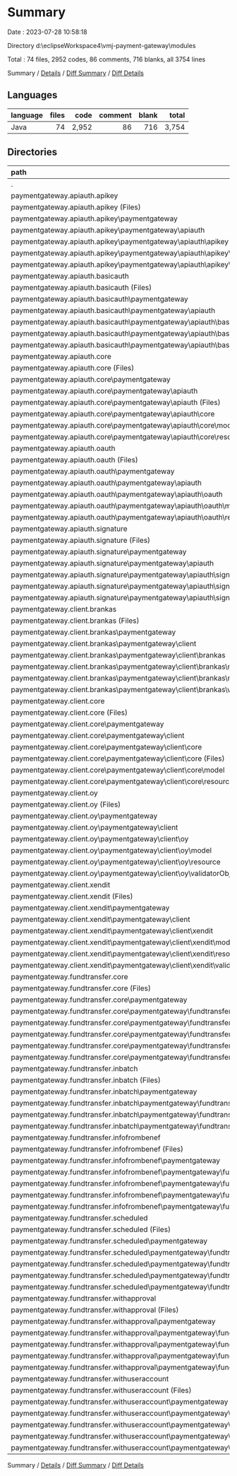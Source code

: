 # Summary

Date : 2023-07-28 10:58:18

Directory d:\\eclipseWorkspace4\\vmj-payment-gateway\\modules

Total : 74 files,  2952 codes, 86 comments, 716 blanks, all 3754 lines

Summary / [Details](details.md) / [Diff Summary](diff.md) / [Diff Details](diff-details.md)

## Languages
| language | files | code | comment | blank | total |
| :--- | ---: | ---: | ---: | ---: | ---: |
| Java | 74 | 2,952 | 86 | 716 | 3,754 |

## Directories
| path | files | code | comment | blank | total |
| :--- | ---: | ---: | ---: | ---: | ---: |
| . | 74 | 2,952 | 86 | 716 | 3,754 |
| paymentgateway.apiauth.apikey | 3 | 53 | 2 | 18 | 73 |
| paymentgateway.apiauth.apikey (Files) | 1 | 10 | 1 | 3 | 14 |
| paymentgateway.apiauth.apikey\\paymentgateway | 2 | 43 | 1 | 15 | 59 |
| paymentgateway.apiauth.apikey\\paymentgateway\\apiauth | 2 | 43 | 1 | 15 | 59 |
| paymentgateway.apiauth.apikey\\paymentgateway\\apiauth\\apikey | 2 | 43 | 1 | 15 | 59 |
| paymentgateway.apiauth.apikey\\paymentgateway\\apiauth\\apikey\\model | 1 | 32 | 0 | 11 | 43 |
| paymentgateway.apiauth.apikey\\paymentgateway\\apiauth\\apikey\\resource | 1 | 11 | 1 | 4 | 16 |
| paymentgateway.apiauth.basicauth | 3 | 58 | 2 | 25 | 85 |
| paymentgateway.apiauth.basicauth (Files) | 1 | 10 | 1 | 3 | 14 |
| paymentgateway.apiauth.basicauth\\paymentgateway | 2 | 48 | 1 | 22 | 71 |
| paymentgateway.apiauth.basicauth\\paymentgateway\\apiauth | 2 | 48 | 1 | 22 | 71 |
| paymentgateway.apiauth.basicauth\\paymentgateway\\apiauth\\basicauth | 2 | 48 | 1 | 22 | 71 |
| paymentgateway.apiauth.basicauth\\paymentgateway\\apiauth\\basicauth\\model | 1 | 36 | 0 | 16 | 52 |
| paymentgateway.apiauth.basicauth\\paymentgateway\\apiauth\\basicauth\\resource | 1 | 12 | 1 | 6 | 19 |
| paymentgateway.apiauth.core | 11 | 175 | 7 | 51 | 233 |
| paymentgateway.apiauth.core (Files) | 1 | 6 | 5 | 2 | 13 |
| paymentgateway.apiauth.core\\paymentgateway | 10 | 169 | 2 | 49 | 220 |
| paymentgateway.apiauth.core\\paymentgateway\\apiauth | 10 | 169 | 2 | 49 | 220 |
| paymentgateway.apiauth.core\\paymentgateway\\apiauth (Files) | 2 | 91 | 0 | 13 | 104 |
| paymentgateway.apiauth.core\\paymentgateway\\apiauth\\core | 8 | 78 | 2 | 36 | 116 |
| paymentgateway.apiauth.core\\paymentgateway\\apiauth\\core\\model | 4 | 52 | 1 | 24 | 77 |
| paymentgateway.apiauth.core\\paymentgateway\\apiauth\\core\\resource | 4 | 26 | 1 | 12 | 39 |
| paymentgateway.apiauth.oauth | 3 | 99 | 10 | 27 | 136 |
| paymentgateway.apiauth.oauth (Files) | 1 | 10 | 1 | 3 | 14 |
| paymentgateway.apiauth.oauth\\paymentgateway | 2 | 89 | 9 | 24 | 122 |
| paymentgateway.apiauth.oauth\\paymentgateway\\apiauth | 2 | 89 | 9 | 24 | 122 |
| paymentgateway.apiauth.oauth\\paymentgateway\\apiauth\\oauth | 2 | 89 | 9 | 24 | 122 |
| paymentgateway.apiauth.oauth\\paymentgateway\\apiauth\\oauth\\model | 1 | 32 | 1 | 10 | 43 |
| paymentgateway.apiauth.oauth\\paymentgateway\\apiauth\\oauth\\resource | 1 | 57 | 8 | 14 | 79 |
| paymentgateway.apiauth.signature | 3 | 91 | 10 | 26 | 127 |
| paymentgateway.apiauth.signature (Files) | 1 | 10 | 1 | 3 | 14 |
| paymentgateway.apiauth.signature\\paymentgateway | 2 | 81 | 9 | 23 | 113 |
| paymentgateway.apiauth.signature\\paymentgateway\\apiauth | 2 | 81 | 9 | 23 | 113 |
| paymentgateway.apiauth.signature\\paymentgateway\\apiauth\\signature | 2 | 81 | 9 | 23 | 113 |
| paymentgateway.apiauth.signature\\paymentgateway\\apiauth\\signature\\model | 1 | 25 | 1 | 9 | 35 |
| paymentgateway.apiauth.signature\\paymentgateway\\apiauth\\signature\\resource | 1 | 56 | 8 | 14 | 78 |
| paymentgateway.client.brankas | 5 | 657 | 1 | 192 | 850 |
| paymentgateway.client.brankas (Files) | 1 | 9 | 1 | 3 | 13 |
| paymentgateway.client.brankas\\paymentgateway | 4 | 648 | 0 | 189 | 837 |
| paymentgateway.client.brankas\\paymentgateway\\client | 4 | 648 | 0 | 189 | 837 |
| paymentgateway.client.brankas\\paymentgateway\\client\\brankas | 4 | 648 | 0 | 189 | 837 |
| paymentgateway.client.brankas\\paymentgateway\\client\\brankas\\model | 1 | 79 | 0 | 17 | 96 |
| paymentgateway.client.brankas\\paymentgateway\\client\\brankas\\resource | 1 | 7 | 0 | 4 | 11 |
| paymentgateway.client.brankas\\paymentgateway\\client\\brankas\\validatorObject | 2 | 562 | 0 | 168 | 730 |
| paymentgateway.client.core | 11 | 183 | 4 | 45 | 232 |
| paymentgateway.client.core (Files) | 1 | 9 | 1 | 2 | 12 |
| paymentgateway.client.core\\paymentgateway | 10 | 174 | 3 | 43 | 220 |
| paymentgateway.client.core\\paymentgateway\\client | 10 | 174 | 3 | 43 | 220 |
| paymentgateway.client.core\\paymentgateway\\client\\core | 10 | 174 | 3 | 43 | 220 |
| paymentgateway.client.core\\paymentgateway\\client\\core (Files) | 2 | 122 | 0 | 14 | 136 |
| paymentgateway.client.core\\paymentgateway\\client\\core\\model | 4 | 34 | 2 | 19 | 55 |
| paymentgateway.client.core\\paymentgateway\\client\\core\\resource | 4 | 18 | 1 | 10 | 29 |
| paymentgateway.client.oy | 5 | 198 | 2 | 53 | 253 |
| paymentgateway.client.oy (Files) | 1 | 10 | 1 | 3 | 14 |
| paymentgateway.client.oy\\paymentgateway | 4 | 188 | 1 | 50 | 239 |
| paymentgateway.client.oy\\paymentgateway\\client | 4 | 188 | 1 | 50 | 239 |
| paymentgateway.client.oy\\paymentgateway\\client\\oy | 4 | 188 | 1 | 50 | 239 |
| paymentgateway.client.oy\\paymentgateway\\client\\oy\\model | 1 | 61 | 0 | 12 | 73 |
| paymentgateway.client.oy\\paymentgateway\\client\\oy\\resource | 1 | 7 | 1 | 3 | 11 |
| paymentgateway.client.oy\\paymentgateway\\client\\oy\\validatorObject | 2 | 120 | 0 | 35 | 155 |
| paymentgateway.client.xendit | 5 | 227 | 2 | 37 | 266 |
| paymentgateway.client.xendit (Files) | 1 | 10 | 1 | 3 | 14 |
| paymentgateway.client.xendit\\paymentgateway | 4 | 217 | 1 | 34 | 252 |
| paymentgateway.client.xendit\\paymentgateway\\client | 4 | 217 | 1 | 34 | 252 |
| paymentgateway.client.xendit\\paymentgateway\\client\\xendit | 4 | 217 | 1 | 34 | 252 |
| paymentgateway.client.xendit\\paymentgateway\\client\\xendit\\model | 1 | 83 | 0 | 24 | 107 |
| paymentgateway.client.xendit\\paymentgateway\\client\\xendit\\resource | 1 | 7 | 1 | 3 | 11 |
| paymentgateway.client.xendit\\paymentgateway\\client\\xendit\\validatorObject | 2 | 127 | 0 | 7 | 134 |
| paymentgateway.fundtransfer.core | 11 | 706 | 4 | 102 | 812 |
| paymentgateway.fundtransfer.core (Files) | 1 | 14 | 1 | 2 | 17 |
| paymentgateway.fundtransfer.core\\paymentgateway | 10 | 692 | 3 | 100 | 795 |
| paymentgateway.fundtransfer.core\\paymentgateway\\fundtransfer | 10 | 692 | 3 | 100 | 795 |
| paymentgateway.fundtransfer.core\\paymentgateway\\fundtransfer (Files) | 2 | 122 | 0 | 12 | 134 |
| paymentgateway.fundtransfer.core\\paymentgateway\\fundtransfer\\core | 8 | 570 | 3 | 88 | 661 |
| paymentgateway.fundtransfer.core\\paymentgateway\\fundtransfer\\core\\model | 4 | 353 | 1 | 42 | 396 |
| paymentgateway.fundtransfer.core\\paymentgateway\\fundtransfer\\core\\resource | 4 | 217 | 2 | 46 | 265 |
| paymentgateway.fundtransfer.inbatch | 2 | 84 | 1 | 18 | 103 |
| paymentgateway.fundtransfer.inbatch (Files) | 1 | 13 | 1 | 3 | 17 |
| paymentgateway.fundtransfer.inbatch\\paymentgateway | 1 | 71 | 0 | 15 | 86 |
| paymentgateway.fundtransfer.inbatch\\paymentgateway\\fundtransfer | 1 | 71 | 0 | 15 | 86 |
| paymentgateway.fundtransfer.inbatch\\paymentgateway\\fundtransfer\\inbatch | 1 | 71 | 0 | 15 | 86 |
| paymentgateway.fundtransfer.inbatch\\paymentgateway\\fundtransfer\\inbatch\\resource | 1 | 71 | 0 | 15 | 86 |
| paymentgateway.fundtransfer.infofrombenef | 3 | 94 | 14 | 29 | 137 |
| paymentgateway.fundtransfer.infofrombenef (Files) | 1 | 10 | 1 | 3 | 14 |
| paymentgateway.fundtransfer.infofrombenef\\paymentgateway | 2 | 84 | 13 | 26 | 123 |
| paymentgateway.fundtransfer.infofrombenef\\paymentgateway\\fundtransfer | 2 | 84 | 13 | 26 | 123 |
| paymentgateway.fundtransfer.infofrombenef\\paymentgateway\\fundtransfer\\infofrombenef | 2 | 84 | 13 | 26 | 123 |
| paymentgateway.fundtransfer.infofrombenef\\paymentgateway\\fundtransfer\\infofrombenef\\model | 1 | 25 | 3 | 10 | 38 |
| paymentgateway.fundtransfer.infofrombenef\\paymentgateway\\fundtransfer\\infofrombenef\\resource | 1 | 59 | 10 | 16 | 85 |
| paymentgateway.fundtransfer.scheduled | 3 | 88 | 14 | 28 | 130 |
| paymentgateway.fundtransfer.scheduled (Files) | 1 | 10 | 1 | 3 | 14 |
| paymentgateway.fundtransfer.scheduled\\paymentgateway | 2 | 78 | 13 | 25 | 116 |
| paymentgateway.fundtransfer.scheduled\\paymentgateway\\fundtransfer | 2 | 78 | 13 | 25 | 116 |
| paymentgateway.fundtransfer.scheduled\\paymentgateway\\fundtransfer\\scheduled | 2 | 78 | 13 | 25 | 116 |
| paymentgateway.fundtransfer.scheduled\\paymentgateway\\fundtransfer\\scheduled\\model | 1 | 19 | 3 | 9 | 31 |
| paymentgateway.fundtransfer.scheduled\\paymentgateway\\fundtransfer\\scheduled\\resource | 1 | 59 | 10 | 16 | 85 |
| paymentgateway.fundtransfer.withapproval | 3 | 90 | 12 | 27 | 129 |
| paymentgateway.fundtransfer.withapproval (Files) | 1 | 10 | 1 | 3 | 14 |
| paymentgateway.fundtransfer.withapproval\\paymentgateway | 2 | 80 | 11 | 24 | 115 |
| paymentgateway.fundtransfer.withapproval\\paymentgateway\\fundtransfer | 2 | 80 | 11 | 24 | 115 |
| paymentgateway.fundtransfer.withapproval\\paymentgateway\\fundtransfer\\withapproval | 2 | 80 | 11 | 24 | 115 |
| paymentgateway.fundtransfer.withapproval\\paymentgateway\\fundtransfer\\withapproval\\model | 1 | 23 | 2 | 9 | 34 |
| paymentgateway.fundtransfer.withapproval\\paymentgateway\\fundtransfer\\withapproval\\resource | 1 | 57 | 9 | 15 | 81 |
| paymentgateway.fundtransfer.withuseraccount | 3 | 149 | 1 | 38 | 188 |
| paymentgateway.fundtransfer.withuseraccount (Files) | 1 | 13 | 1 | 3 | 17 |
| paymentgateway.fundtransfer.withuseraccount\\paymentgateway | 2 | 136 | 0 | 35 | 171 |
| paymentgateway.fundtransfer.withuseraccount\\paymentgateway\\fundtransfer | 2 | 136 | 0 | 35 | 171 |
| paymentgateway.fundtransfer.withuseraccount\\paymentgateway\\fundtransfer\\withuseraccount | 2 | 136 | 0 | 35 | 171 |
| paymentgateway.fundtransfer.withuseraccount\\paymentgateway\\fundtransfer\\withuseraccount\\model | 1 | 43 | 0 | 11 | 54 |
| paymentgateway.fundtransfer.withuseraccount\\paymentgateway\\fundtransfer\\withuseraccount\\resource | 1 | 93 | 0 | 24 | 117 |

Summary / [Details](details.md) / [Diff Summary](diff.md) / [Diff Details](diff-details.md)